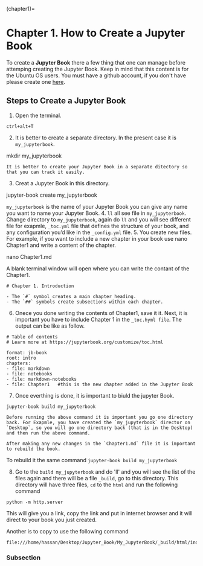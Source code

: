 (chapter1)=
# Chapter 1. How to Create a Jupyter Book
To create a **Jupyter Book** there a few thing that one can manage before attemping creating the Jupyter Book.
Keep in mind that this content is for the Ubuntu OS users. You must have a github account, if you don't have please create one [here](https://github.com/login).

## Steps to Create a Jupyter Book
1. Open the terminal.

```
ctrl+alt+T
```

2. It is better to create a separate directory. In the present case it is `my_jupyterbook`.


mkdir my_jupyterbook

```{note}
It is better to create your Jupyter Book in a separate ditectory so that you can track it easily.
```

3. Creat a Jupyter Book in this directory.

jupyter-book create my_jupyterbook


`my_jupyterbook` is the name of your Jupyter Book you can give any name you want to name your Jupyter Book.
4. `ll` all see file in `my_jupyterbook`. Change directory to `my_jupyterbook`, again do `ll` and you will see different file for exapmle, `_toc.yml` file that defines the structure of your book, and any configuration you’d like in the `_config.yml` file.
5. You create new files. For example, if you want to include a new chapter in your book use nano Chapter1 and write a content of the chapter.


nano Chapter1.md

 
 A blank terminal window will open where you can write the contant of the Chapter1.
 
```
# Chapter 1. Introduction
```
 
```{note}
- The `#` symbol creates a main chapter heading.
- The `##` symbols create subsections within each chapter.
```
 
6. Onece you done writing the contents of Chapter1, save it it. Next, it is important you have to include Chapter 1 in the `_toc.hyml file`. The output can be like as follow.

```
# Table of contents
# Learn more at https://jupyterbook.org/customize/toc.html

format: jb-book
root: intro
chapters:
- file: markdown
- file: notebooks
- file: markdown-notebooks
- file: Chapter1   #this is the new chapter added in the Jupyter Book
```

7. Once everthing is done, it is important to biuld the jupyter Book.

```
jupyter-book build my_jupyterbook
```
```{warning}
Before running the above command it is important you go one directory back. For Exapmle, you have created the `my_jupyterbook` director on `Desktop`, so you will go one directory back (that is in the Desktop) and then run the above command.
```

```{note}
After making any new changes in the `Chapter1.md` file it is important to rebuild the book.
```
To rebuild it the same command `jupyter-book build my_jupyterbook`

8. Go to the `build my_jupyterbook` and do 'll' and you will see the list of the files again and there will be a file `_build`, go to this directory. This directory will have three files, `cd` to the `html` and run the following command

```
python -m http.server
```

This will give you a link, copy the link and put in internet browser and it will direct to your book you just created. 

Another is to copy to use the following command

```
file:///home/hassan/Desktop/Jupyter_Book/My_JupyterBook/_build/html/index.html
```

### Subsection


